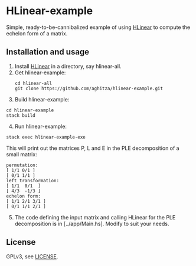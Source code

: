 # HLinear-example

Simple, ready-to-be-cannibalized example of using [HLinear](https://github.com/martinra/hlinear) to compute the echelon form of a matrix.

## Installation and usage

1. Install [HLinear](https://github.com/martinra/hlinear) in a directory, say hlinear-all.
2. Get hlinear-example:
   ```
   cd hlinear-all
   git clone https://github.com/aghitza/hlinear-example.git
   ```
3. Build hlinear-example:
```
cd hlinear-example
stack build
```
4. Run hlinear-example:
```
stack exec hlinear-example-exe
```
This will print out the matrices P, L and E in the PLE decomposition of a small matrix:
```
permutation:
[ 1/1 0/1 ]
[ 0/1 1/1 ]
left transformation:
[ 1/1  0/1  ]
[ 4/3  -1/3 ]
echelon form:
[ 1/1 2/1 3/1 ]
[ 0/1 1/1 2/1 ]
```
5. The code defining the input matrix and calling HLinear for the PLE decomposition is in [../app/Main.hs].
Modify to suit your needs.

## License

GPLv3, see [LICENSE](LICENSE).
